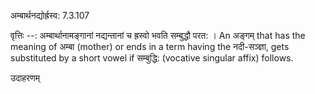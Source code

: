 

 अम्बार्थनद्योर्ह्रस्व: 7.3.107 


वृत्तिः --: अम्बार्थानामङ्गानां नद्यन्तानां च ह्रस्वो भवति सम्बुद्धौ परत: । An अङ्गम् that has the meaning of अम्बा (mother) or ends in a term having the नदी-सञ्ज्ञा, gets substituted by a short vowel if सम्बुद्धि: (vocative singular affix) follows. 


उदाहरणम् 


